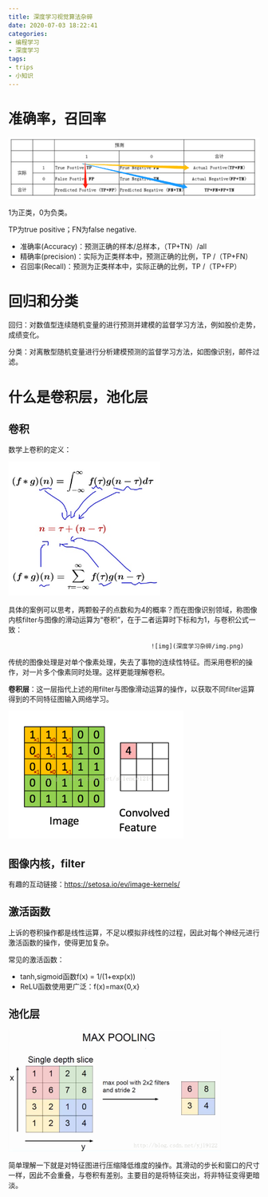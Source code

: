 ```yaml
---
title: 深度学习视觉算法杂碎
date: 2020-07-03 18:22:41
categories:
- 编程学习
- 深度学习
tags:
- trips
- 小知识
---
```


# 准确率，召回率

<img src="深度学习杂碎\image-20200711205519057.png" alt="price" style="zoom:200%;" />

1为正类，0为负类。

TP为true positive；FN为false negative.

- 准确率(Accuracy)：预测正确的样本/总样本，（TP+TN）/all
- 精确率(precision)：实际为正类样本中，预测正确的比例，TP /（TP+FN）
- 召回率(Recall)：预测为正类样本中，实际正确的比例，TP /（TP+FP）

# 回归和分类

回归：对数值型连续随机变量的进行预测并建模的监督学习方法，例如股价走势，成绩变化。

分类：对离散型随机变量进行分析建模预测的监督学习方法，如图像识别，邮件过滤。

# 什么是卷积层，池化层

## 卷积

数学上卷积的定义：

<img src="深度学习杂碎/v2-d3df01f12b869d431c65f97ad307508f_r.jpg" alt="preview" style="zoom:67%;" />

具体的案例可以思考，两颗骰子的点数和为4的概率？而在图像识别领域，称图像内核filter与图像的滑动运算为“卷积”，在于二者运算时下标和为1，与卷积公式一致：

 											![img](深度学习杂碎/img.png)

传统的图像处理是对单个像素处理，失去了事物的连续性特征。而采用卷积的操作，对一片多个像素同时处理。这样更能理解卷积。

**卷积层**：这一层指代上述的用filter与图像滑动运算的操作，以获取不同filter运算得到的不同特征图输入网络学习。

<img src="深度学习杂碎/v2-c07b0cd8ff717304cf5aff547e7b8c8c_b.webp" style="zoom:67%;" />



## 图像内核，filter

有趣的互动链接：https://setosa.io/ev/image-kernels/

## 激活函数

上诉的卷积操作都是线性运算，不足以模拟非线性的过程，因此对每个神经元进行激活函数的操作，使得更加复杂。

常见的激活函数：

- tanh,sigmoid函数f(x) = 1/(1+exp(x))
- ReLU函数使用更广泛：f(x)=max{0,x}

## 池化层

<img src="深度学习杂碎/20170416212122301" alt="这里写图片描述" style="zoom:60%;" />

简单理解一下就是对特征图进行压缩降低维度的操作。其滑动的步长和窗口的尺寸一样，因此不会重叠，与卷积有差别。主要目的是将特征突出，将非特征变得更暗淡。
